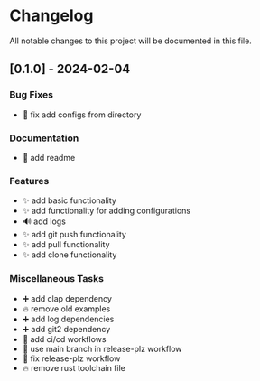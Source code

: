 # Changelog

All notable changes to this project will be documented in this file.

## [0.1.0] - 2024-02-04

### Bug Fixes

- 🐛 fix add configs from directory

### Documentation

- 📝 add readme

### Features

- ✨ add basic functionality
- ✨ add functionality for adding configurations
- 🔊 add logs
- ✨ add git push functionality
- ✨ add pull functionality
- ✨ add clone functionality

### Miscellaneous Tasks

- ➕ add clap dependency
- 🔥 remove old examples
- ➕ add log dependencies
- ➕ add git2 dependency
- 👷 add ci/cd workflows
- 💚 use main branch in release-plz workflow
- 💚 fix release-plz workflow
- 🔥 remove rust toolchain file

<!-- generated by git-cliff -->

